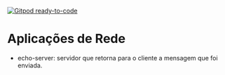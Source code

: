 [![Gitpod ready-to-code](https://img.shields.io/badge/Gitpod-ready--to--code-blue?logo=gitpod)](https://gitpod.io/#https://github.com/danielfireman-ifal/udp-go)

# Aplicações de Rede

- echo-server: servidor que retorna para o cliente a mensagem que foi enviada.